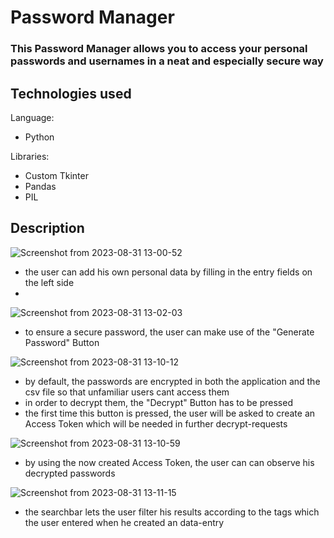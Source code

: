 # Password Manager
### This Password Manager allows you to access your personal passwords and usernames in a neat and especially secure way

## Technologies used
Language:
- Python


Libraries:
- Custom Tkinter
- Pandas
- PIL


## Description

![Screenshot from 2023-08-31 13-00-52](https://github.com/Stamp1t/password-manager/assets/132808663/06c0cb0d-bc27-4020-b03b-5d37324011b8)
- the user can add his own personal data by filling in the entry fields on the left side
- 


![Screenshot from 2023-08-31 13-02-03](https://github.com/Stamp1t/password-manager/assets/132808663/1a52790b-115f-4d67-ae4e-24e7225ae043)
- to ensure a secure password, the user can make use of the "Generate Password" Button


 ![Screenshot from 2023-08-31 13-10-12](https://github.com/Stamp1t/password-manager/assets/132808663/c3ad342d-a061-4bd4-8ae5-ff90724d0095)
- by default, the passwords are encrypted in both the application and the csv file so that unfamiliar users cant access them
- in order to decrypt them, the "Decrypt" Button has to be pressed
- the first time this button is pressed, the user will be asked to create an Access Token which will be needed in further decrypt-requests
  
![Screenshot from 2023-08-31 13-10-59](https://github.com/Stamp1t/password-manager/assets/132808663/3230ae31-c86c-47b6-9c39-900352f31f8e)
- by using the now created Access Token, the user can can observe his decrypted passwords

![Screenshot from 2023-08-31 13-11-15](https://github.com/Stamp1t/password-manager/assets/132808663/2cb104e0-1168-440a-b3c3-8ef60a84093c)
- the searchbar lets the user filter his results according to the tags which the user entered when he created an data-entry
